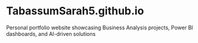 # TabassumSarah5.github.io
Personal portfolio website showcasing Business Analysis projects, Power BI dashboards, and AI-driven solutions
